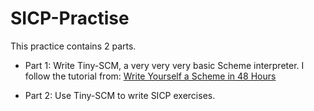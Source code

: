 SICP-Practise
=============
This practice contains 2 parts.

- Part 1: Write Tiny-SCM, a very very very basic Scheme interpreter. 
  I follow the tutorial from:
  [Write Yourself a Scheme in 48 Hours](http://en.wikibooks.org/wiki/Write_Yourself_a_Scheme_in_48_Hours)

- Part 2: Use Tiny-SCM to write SICP exercises.
